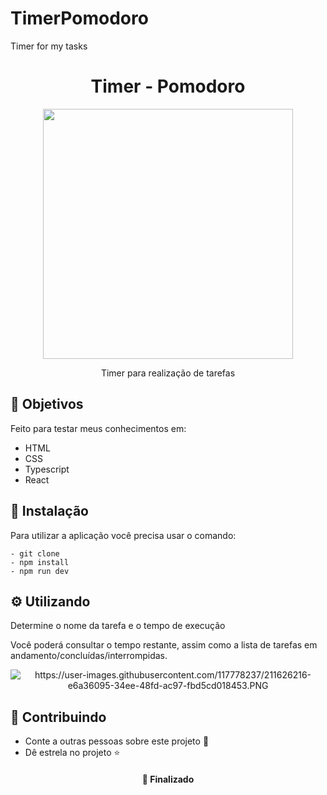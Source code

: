# TimerPomodoro

Timer for my tasks

<h1  align="center">Timer - Pomodoro</h1>

<div align="center">
<img height="400px" src="https://user-images.githubusercontent.com/117778237/211625745-676345d3-1b1d-4203-9736-161512cb2c04.PNG"/>
</div>


<p align="center">Timer para realização de tarefas</p>


<h2>🚀 Objetivos</h2>

<p>Feito para testar meus conhecimentos em: </p>
<ul>
  <li>HTML</li>
  <li>CSS</li>
  <li>Typescript</li>
  <li>React</li>
</ul>

<h2>🔧 Instalação</h2>

<p>Para utilizar a aplicação você precisa usar o comando: </p>

```
- git clone
- npm install
- npm run dev
```
<h2>⚙️ Utilizando</h2>

<p>Determine o nome da tarefa e o tempo de execução</p>

<p>Você poderá consultar o tempo restante, assim como a lista de tarefas em andamento/concluídas/interrompidas.</p>

<div align="center">
  <img align="center" alt="https://user-images.githubusercontent.com/117778237/211626216-e6a36095-34ee-48fd-ac97-fbd5cd018453.PNG"/>
</div>


<h2>🤝 Contribuindo </h2>

* Conte a outras pessoas sobre este projeto 📢
* Dê estrela no projeto ⭐️

<h4 align="center">📌 Finalizado</h4>
